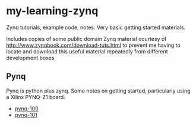 # my-learning-zynq
Zynq tutorials, example code, notes.   Very basic getting started materials.

Includes copies of some public domain Zynq material courtesy of http://www.zynqbook.com/download-tuts.html to prevent me having to locate and download this useful material repeatedly from different development boxes.

## Pynq

Pynq is python plus zynq.  Some notes on getting started, particularly using
a Xilinx PYNQ-Z1 board.

- [pynq-100](pynq/pynq-100.md)
- [pynq-101](pynq/pynq-101.md)
